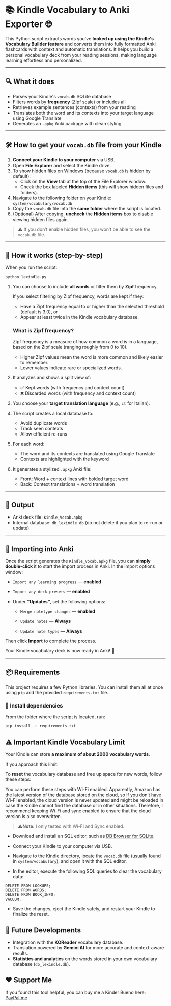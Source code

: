 # 📚 Kindle Vocabulary to Anki Exporter 🌐

This Python script extracts words you've **looked up using the Kindle's Vocabulary Builder feature** and converts them into fully formatted Anki flashcards with context and automatic translations. It helps you build a personal vocabulary deck from your reading sessions, making language learning effortless and personalized.


---

## 🔍 What it does

- Parses your Kindle's `vocab.db` SQLite database
- Filters words by **frequency** (Zipf scale) or includes all
- Retrieves example sentences (contexts) from your reading
- Translates both the word and its contexts into your target language using Google Translate
- Generates an `.apkg` Anki package with clean styling


---

## 🛠️ How to get your `vocab.db` file from your Kindle

1. **Connect your Kindle to your computer** via USB.  
2. Open **File Explorer** and select the Kindle drive.  
3. To show hidden files on Windows (because `vocab.db` is hidden by default):  
   - Click on the **View** tab at the top of the File Explorer window.  
   - Check the box labeled **Hidden items** (this will show hidden files and folders).  
4. Navigate to the following folder on your Kindle: `system/vocabulary/vocab.db`
5. Copy the `vocab.db` file into the **same folder** where the script is located.  
6. (Optional) After copying, **uncheck** the **Hidden items** box to disable viewing hidden files again.

> ⚠️ If you don’t enable hidden files, you won’t be able to see the `vocab.db` file.
---

## 🤔 How it works (step-by-step)

When you run the script:
```bash
python lexindle.py
```
1. You can choose to include **all words** or filter them by **Zipf** frequency.

   If you select filtering by Zipf frequency, words are kept if they:

   - Have a Zipf frequency equal to or higher than the selected threshold (default is 3.0), or  
   - Appear at least twice in the Kindle vocabulary database.


   ### What is Zipf frequency?

   Zipf frequency is a measure of how common a word is in a language, based on the Zipf scale (ranging roughly from 0 to 10).  
   - Higher Zipf values mean the word is more common and likely easier to remember.  
   - Lower values indicate rare or specialized words.  

2. It analyzes and shows a split view of:  
   - ✅ Kept words (with frequency and context count)  
   - ❌ Discarded words (with frequency and context count)  

3. You choose your **target translation language** (e.g., `it` for Italian).

4. The script creates a local database to:  
   - Avoid duplicate words  
   - Track seen contexts  
   - Allow efficient re-runs  

5. For each word:  
   - The word and its contexts are translated using Google Translate  
   - Contexts are highlighted with the keyword  

6. It generates a stylized `.apkg` Anki file:  
   - Front: Word + context lines with bolded target word  
   - Back: Context translations + word translation
---

## 💾 Output

- Anki deck file: `Kindle_Vocab.apkg`
- Internal database: `db_lexindle.db` (do not delete if you plan to re-run or update)

---

## 🔁 Importing into Anki
Once the script generates the `Kindle_Vocab.apkg` file, you can **simply double-click** it to start the import process in Anki. In the import options window:
  - `Import any learning progress` — **enabled** 
  - `Import any deck presets` — **enabled** 
- Under **“Updates”**, set the following options:  

  - `Merge notetype changes` — **enabled**  

  - `Update notes` — **Always**  
  - `Update note types` — **Always**

Then click **Import** to complete the process.


Your Kindle vocabulary deck is now ready in Anki! 🎉

---

## 📦 Requirements

This project requires a few Python libraries. You can install them all at once using `pip` and the provided `requirements.txt` file.

### 🔧 Install dependencies

From the folder where the script is located, run:

```bash
pip install -r requirements.txt
```

## ⚠️ Important Kindle Vocabulary Limit

Your Kindle can store **a maximum of about 2000 vocabulary words**.  

If you approach this limit:  

To **reset** the vocabulary database and free up space for new words, follow these steps:

You can perform these steps with Wi-Fi enabled. Apparently, Amazon has the latest version of the database stored on the cloud, so if you don’t have Wi-Fi enabled, the cloud version is never updated and might be reloaded in case the Kindle cannot find the database or in other situations. Therefore, I recommend keeping Wi-Fi and sync enabled to ensure that the cloud version is also overwritten.
> ⚠️**Note:** I only tested with Wi-Fi and Sync enabled.  


- Download and install an SQL editor, such as [DB Browser for SQLite](https://sqlitebrowser.org/).

- Connect your Kindle to your computer via USB.

- Navigate to the Kindle directory, locate the `vocab.db` file (usually found in `system/vocabulary`), and open it with the SQL editor.

- In the editor, execute the following SQL queries to clear the vocabulary data:
```
DELETE FROM LOOKUPS;
DELETE FROM WORDS;
DELETE FROM BOOK_INFO;
VACUUM;
```
- Save the changes, eject the Kindle safely, and restart your Kindle to finalize the reset.

## 🚀 Future Developments
- Integration with the **KOReader** vocabulary database.
- Translation powered by **Gemini AI** for more accurate and context-aware results.  
- **Statistics and analytics** on the words stored in your own vocabulary database (`db_lexindle.db`).

## ❤️ Support Me

If you found this tool helpful, you can buy me a Kinder Bueno here: [PayPal.me](https://www.paypal.com/paypalme/alessandropalma101)
